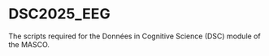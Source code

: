 # DSC2025_EEG
The scripts required for the Données in Cognitive Science (DSC) module of the MASCO. 
